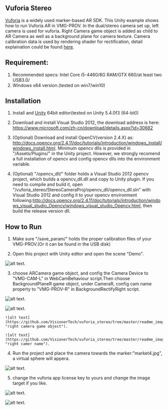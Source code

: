
## Vuforia Stereo


[Vuforia](https://www.vuforia.com/) is a widely used marker-based AR SDK. This Unity example shows how to run Vuforia AR in VMG-PROV. In the dual/stereo camera set up, left camera is used for vuforia. Right Camera game object is added as child to AR Camera as well as a background plane for camera texture. Camera calibration data is used by rendering shader for rectification, detail explaination could be found [here](https://github.com/flankechen/vuforia_stereo_rectify).

## Requirement:

1.  Recommended specs: Intel Core i5-4460/8G RAM/GTX 660/at least two USB3.0/
2.  Windows x64 version.(tested on win7/win10)

## Installation

1.  Install and [Unity](https://unity3d.com/) 64bit editor(tested on Unity 5.4.0f3 (64-bit))

2.  Download and install Visual Studio 2012, the download address is here: https://www.microsoft.com/zh-cn/download/details.aspx?id=30682

3.  (Optional) Download and install OpenCV(version 2.4.X) as: http://docs.opencv.org/2.4.11/doc/tutorials/introduction/windows_install/windows_install.html. Minimum opencv dlls is provided in "/Assets/Plugins/" in the Unity project. However, we strongly recomend a full installation of opencv and config opencv dlls into the environment variable.

4.  (Optional) "/opencv_dll/" folder holds a Visual Studio 2012 opencv project, which builds a opencv_dll.dll and copy to Unity plugin. If you need to compile and build it, open "/vuforia_stereo/StereoCameraProj/opencv_dll/opencv_dll.sln" with Visual Studio 2012 and config it to your opencv environment following:http://docs.opencv.org/2.4.11/doc/tutorials/introduction/windows_visual_studio_Opencv/windows_visual_studio_Opencv.html, then build the release version dll.

## How to Run

1.  Make sure "/save_param/" holds the proper calibration files of your VMG-PROV.(Or it can be found in the USB disk)

2.  Open this project with Unity editor and open the scene "Demo".

 ![alt text](https://github.com/VisionerTech/vuforia_stereo/tree/master/readme_image/snipaste_20170315_105811.png "demo scene").


3.  choose ARCamera game object, and config the Camera Device to "VMG-CAM-L" in WebCamBehaviour script.Then choose BackgroundPlaneR game object, under CameraR, config cam name property to "VMG-PROV-R" in BackgroundRectifyRight script.

 ![alt text](https://github.com/VisionerTech/vuforia_stereo/tree/master/readme_image/snipaste_20170315_110557.png "AR camera").

  ![alt text](https://github.com/VisionerTech/vuforia_stereo/tree/master/readme_image/snipaste_20170315_110630.png "left camera name").

    ![alt text](https://github.com/VisionerTech/vuforia_stereo/tree/master/readme_image/snipaste_20170315_110730.png "right camera game object").

    ![alt text](https://github.com/VisionerTech/vuforia_stereo/tree/master/readme_image/snipaste_20170315_110753.png "right camer name").



4.  Run the project and place the camera towards the marker:"market4.jpg", a virtual sphere will appera.

![alt text](https://github.com/VisionerTech/vuforia_stereo/tree/master/readme_image/run_snap.png "run snap").

5. change the vuforia app license key to yours and change the image target if you like.

![alt text](https://github.com/VisionerTech/vuforia_stereo/tree/master/readme_image/snipaste_20170315_111122.png "choose app license key").

![alt text](https://github.com/VisionerTech/vuforia_stereo/tree/master/readme_image/snipaste_20170315_111159.png "app license key").
